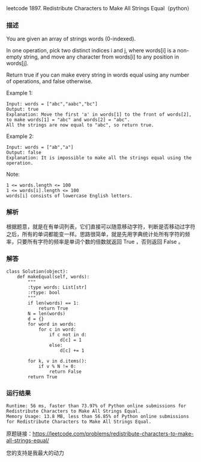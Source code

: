 leetcode  1897. Redistribute Characters to Make All Strings Equal（python）

### 描述

You are given an array of strings words (0-indexed).

In one operation, pick two distinct indices i and j, where words[i] is a non-empty string, and move any character from words[i] to any position in words[j].

Return true if you can make every string in words equal using any number of operations, and false otherwise.





Example 1:

	Input: words = ["abc","aabc","bc"]
	Output: true
	Explanation: Move the first 'a' in words[1] to the front of words[2],
	to make words[1] = "abc" and words[2] = "abc".
	All the strings are now equal to "abc", so return true.

	
Example 2:
	
	Input: words = ["ab","a"]
	Output: false
	Explanation: It is impossible to make all the strings equal using the operation.





Note:

	1 <= words.length <= 100
	1 <= words[i].length <= 100
	words[i] consists of lowercase English letters.


### 解析

根据题意，就是在有单词列表，它们直接可以随意移动字符，判断是否移动过字符之后，所有的单词都能变一样。思路很简单，就是先用字典统计处所有字符的频率，只要所有字符的频率是单词个数的倍数就返回 True ，否则返回 False 。


### 解答
				

	class Solution(object):
	    def makeEqual(self, words):
	        """
	        :type words: List[str]
	        :rtype: bool
	        """
	        if len(words) == 1:
	            return True
	        N = len(words)
	        d = {}
	        for word in words:
	            for c in word:
	                if c not in d:
	                    d[c] = 1
	                else:
	                    d[c] += 1
	
	        for k, v in d.items():
	            if v % N != 0:
	                return False
	        return True
            	      
			
### 运行结果

	Runtime: 56 ms, faster than 73.97% of Python online submissions for Redistribute Characters to Make All Strings Equal.
	Memory Usage: 13.8 MB, less than 56.85% of Python online submissions for Redistribute Characters to Make All Strings Equal.


原题链接：https://leetcode.com/problems/redistribute-characters-to-make-all-strings-equal/



您的支持是我最大的动力
